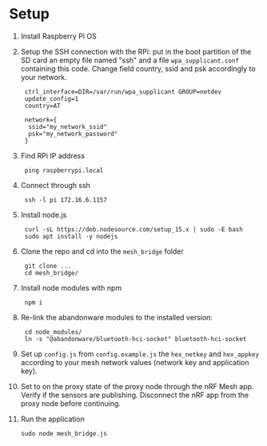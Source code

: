 # Setup

1. Install Raspberry Pi OS
2. Setup the SSH connection with the RPi: put in the boot partition of the SD card an empty file named "ssh" and a file `wpa_supplicant.conf` containing this code. Change field country, ssid and psk accordingly to your network.

        ctrl_interface=DIR=/var/run/wpa_supplicant GROUP=netdev
        update_config=1
        country=AT

        network={
         ssid="my_network_ssid"
         psk="my_network_password"
        }

3. Find RPi IP address

        ping raspberrypi.local

4. Connect through ssh

        ssh -l pi 172.16.6.1157

5. Install node.js

        curl -sL https://deb.nodesource.com/setup_15.x | sudo -E bash     
        sudo apt install -y nodejs

6. Clone the repo and cd into the `mesh_bridge` folder

        git clone ...
        cd mesh_bridge/

7. Install node modules with npm

        npm i

8. Re-link the abandonware modules to the installed version:

        cd node_modules/
        ln -s "@abandonware/bluetooth-hci-socket" bluetooth-hci-socket

9. Set up `config.js` from `config.example.js` the `hex_netkey` and `hex_appkey` according to your
mesh network values (network key and application key).

10. Set to on the proxy state of the proxy node through the nRF Mesh app.
Verify if the sensors are publishing.
Disconnect the nRF app from the proxy node before continuing.

11. Run the application

        sudo node mesh_bridge.js
